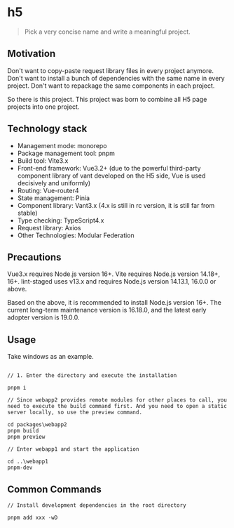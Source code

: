 # h5

> Pick a very concise name and write a meaningful project.

## Motivation

Don't want to copy-paste request library files in every project anymore.
Don't want to install a bunch of dependencies with the same name in every project.
Don't want to repackage the same components in each project.

So there is this project.
This project was born to combine all H5 page projects into one project.

## Technology stack

- Management mode: monorepo
- Package management tool: pnpm
- Build tool: Vite3.x
- Front-end framework: Vue3.2+ (due to the powerful third-party component library of vant developed on the H5 side, Vue is used decisively and uniformly)
- Routing: Vue-router4
- State management: Pinia
- Component library: Vant3.x (4.x is still in rc version, it is still far from stable)
- Type checking: TypeScript4.x
- Request library: Axios
- Other Technologies: Modular Federation

## Precautions

Vue3.x requires Node.js version 16+.
Vite requires Node.js version 14.18+, 16+.
lint-staged uses v13.x and requires Node.js version 14.13.1, 16.0.0 or above.

Based on the above, it is recommended to install Node.js version 16+. The current long-term maintenance version is 16.18.0, and the latest early adopter version is 19.0.0.

## Usage

Take windows as an example.

```

// 1. Enter the directory and execute the installation

pnpm i

// Since webapp2 provides remote modules for other places to call, you need to execute the build command first. And you need to open a static server locally, so use the preview command.

cd packages\webapp2
pnpm build
pnpm preview

// Enter webapp1 and start the application

cd ..\webapp1
pnpm-dev

```

## Common Commands

```
// Install development dependencies in the root directory

pnpm add xxx -wD

```
